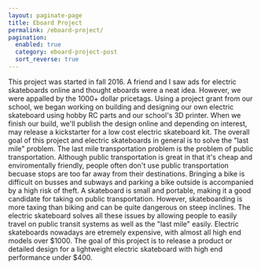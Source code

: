 ```yaml
---
layout: paginate-page
title: Eboard Project
permalink: /eboard-project/
pagination:
  enabled: true
  category: eboard-project-post
  sort_reverse: true
---
```

This project was started in fall 2016. A friend and I saw ads for electric skateboards online and thought eboards were a neat idea. However, we were appalled by the 1000+ dollar pricetags. Using a project grant from our school, we began working on building and designing our own electric skateboard using hobby RC parts and our school's 3D printer. When we finish our build, we'll publish the design online and depending on interest, may release a kickstarter for a low cost electric skateboard kit. The overall goal of this project and electric skateboards in general is to solve the "last mile" problem. The last mile transportation problem is the problem of public transportation. Although public transportation is great in that it's cheap and enviromentally friendly, people often don't use public transportation becuase stops are too far away from their destinations. Bringing a bike is difficult on busses and subways and parking a bike outside is accompanied by a high risk of theft. A skateboard is small and portable, making it a good candidate for taking on public transportation. However, skateboarding is more taxing than biking and can be quite dangerous on steep inclines. The electric skateboard solves all these issues by allowing people to easily travel on public transit systems as well as the "last mile" easily. Electric skateboards nowadays are etremely expensive, with almost all high end models over $1000. The goal of this project is to release a product or detailed design for a lightweight electric skateboard with high end performance under $400.